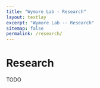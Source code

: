 ```yaml
---
title: "Wymore Lab - Research"
layout: textlay
excerpt: "Wymore Lab -- Research"
sitemap: false
permalink: /research/
---
```


# Research
TODO

